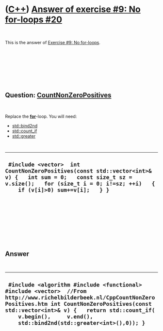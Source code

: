 



 

 

 

 

 

([C++](Cpp.md)) [Answer of exercise \#9: No for-loops \#20](CppExerciseNoForLoopsAnswer20.md)
===============================================================================================

 

This is the answer of [Exercise \#9: No
for-loops](CppExerciseNoForLoops.md).

 

 

 

 

Question: [CountNonZeroPositives](CppCountNonZeroPositives.md)
---------------------------------------------------------------

 

Replace the **[for](CppFor.md)**-loop. You will need:

-   [std::bind2nd](CppBind2nd.md)
-   [std::count\_if](CppCount_if.md)
-   [std::greater](CppGreater.md)

 

  -------------------------------------------------------------------------------------------------------------------------------------------------------------------------------------------------
  ` #include <vector>  int CountNonZeroPositives(const std::vector<int>& v) {   int sum = 0;   const size_t sz = v.size();   for (size_t i = 0; i!=sz; ++i)   {     if (v[i]>0) sum+=v[i];   } }`
  -------------------------------------------------------------------------------------------------------------------------------------------------------------------------------------------------

 

 

 

 

 

Answer
------

 

  -------------------------------------------------------------------------------------------------------------------------------------------------------------------------------------------------------------------------------------------------------------------------------------------
  ` #include <algorithm #include <functional> #include <vector>  //From http://www.richelbilderbeek.nl/CppCountNonZeroPositives.htm int CountNonZeroPositives(const std::vector<int>& v) {   return std::count_if(     v.begin(),     v.end(),     std::bind2nd(std::greater<int>(),0)); }`
  -------------------------------------------------------------------------------------------------------------------------------------------------------------------------------------------------------------------------------------------------------------------------------------------

 

 

 

 

 

 





 



